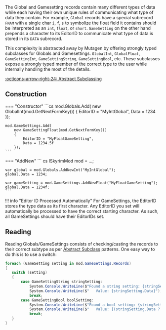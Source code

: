 The Global and Gamesetting records contain many different types of data while each having their own unique rules of communicating what type of data they contain.  For example, `Global` records have a special subrecord `FNAM` with a single char `i`, `f`, `s` to symbolize the float field it contains should be interpreted as an `int`, `float`, or `short`.  `GameSetting` on the other hand prepends a character to its EditorID to communicate what type of data is stored in its `DATA` subrecord.

This complexity is abstracted away by Mutagen by offering strongly typed subclasses for Globals and Gamesettings.  `GlobalInt`, `GlobalFloat`, `GameSettingInt`, `GameSettingString`, `GameSettingBool`, etc.  These subclasses expose a strongly typed member of the correct type to the user while internally handling the most of the details.

[:octicons-arrow-right-24: Abstract Subclassing](../Abstract-Subclassing.md)

## Construction

=== "Constructor"
    ```cs
    mod.Globals.Add(
        new GlobalInt(mod.GetNextFormKey())
        {
            EditorID = "MyIntGlobal",
            Data = 1234
        });

    mod.GameSettings.Add(
        new GameSettingFloat(mod.GetNextFormKey())
        {
            EditorID = "MyFloatGameSetting",
            Data = 1234.5f
        });
    ```
=== "AddNew"
    ``` cs
    ISkyrimMod mod = ...;

    var global = mod.Globals.AddNewInt("MyIntGlobal");
    global.Data = 1234;

    var gameSetting = mod.GameSettings.AddNewFloat("MyFloatGameSetting");
    global.Data = 1234f;
    ```

!!! info "Editor ID Processed Automatically"
    For GameSettings, the EditorID stores the type data as its first character.  Any EditorID you set will automatically be processed to have the correct starting character.  As such, all GameSettings should have their EditorIDs set.

## Reading
Reading Globals/GameSettings consists of checking/casting the records to their correct subtype as per [Abstract Subclass](../Abstract-Subclassing.md) patterns.  One easy way to do this is to use a switch:
```cs
foreach (GameSetting setting in mod.GameSettings.Records)
{
   switch (setting)
   {
       case GameSettingString stringSetting:
           System.Console.WriteLine($"Found a string setting: {stringSetting.EditorID}");
           System.Console.WriteLine($"   Value: {stringSetting.Data}");
           break;
       case GameSettingBool boolSetting:
           System.Console.WriteLine($"Found a bool setting: {stringSetting.EditorID}");
           System.Console.WriteLine($"   Value: {(stringSetting.Data ? "ON!" : "OFF!")}");
           break;
   }
}
```
